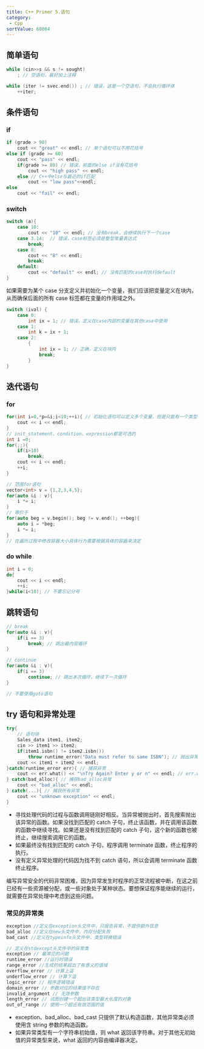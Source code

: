 ```yaml
---
title: C++ Primer 5.语句
category:
 - Cpp
sortValue: 60004
---
```


## 简单语句

```cpp
while (cin>>s && s != sought)
	; // 空语句，最好加上注释

while (iter != svec.end()) ; // 错误，这是一个空语句，不会执行循环体
	++iter;

```

## 条件语句

### if

```cpp
if (grade > 90)
	cout << "great" << endl; // 单个语句可以不用花括号
else if (grade >= 60)
	cout << "pass" << endl;
	if(grade >= 80) // 错误，前面的else if没有花括号
		cout << "high pass" << endl;
	else // C++中else与最近的if匹配
		cout << "low pass"<<endl;
else
	cout << "fail" << endl;
```

### switch

```cpp
switch (a){
	case 10:
		cout << "10" << endl; // 没有break，会继续执行下一个case
	case 3.14:  // 错误，case标签必须是整型常量表达式
		break;
	case 8:
		cout << "8" << endl;
		break;
	default:
		cout << "default" << endl; // 没有匹配的case时执行default
}
```

如果需要为某个 case 分支定义并初始化一个变量，我们应该把变量定义在块内，从而确保后面的所有 case 标签都在变量的作用域之外。

```cpp
switch (ival) {
	case 0:
		int ix = 1; // 错误，定义在case内部的变量在其他case中使用
	case 1:
		int k = ix + 1;
	case 2:
		{
			int ix = 1; // 正确，定义在块内
			break;
		}
}
```

## 迭代语句

### for

```cpp
for(int i=0,*p=&i;i<10;++i){ // 初始化语句可以定义多个变量，但是只能有一个类型说明符
	cout << i << endl;
}
// init_statement、condition、expression都是可选的
int i =0;
for(;;){
	if(i>10)
		break;
	cout << i << endl;
	++i;
}

// 范围for语句
vector<int> v = {1,2,3,4,5};
for(auto &i : v){
	i *= i;
}
// 等价于
for(auto beg = v.begin(); beg != v.end(); ++beg){
	auto i = *beg;
	i *= i;
}
// 在遍历过程中修改容器大小具体行为需要根据具体的容器来决定
```

### do while

```cpp
int i = 0;
do{
	cout << i << endl;
	++i;
}while(i<10); // 不要忘记分号
```

## 跳转语句

```cpp
// break
for(auto &i : v){
	if(i == 3)
		break; // 跳出最内层循环
}

// continue
for(auto &i : v){
	if(i == 3)
		continue; // 跳出本次循环，继续下一次循环
}

// 不要使用goto语句
```

## try 语句和异常处理

```cpp
try{
	// 语句块
	Sales_data item1, item2;
	cin >> item1 >> item2;
	if(item1.isbn() != item2.isbn())
		throw runtime_error("Data must refer to same ISBN"); // 抛出异常
	cout << item1 + item2 << endl;
}catch(runtime_error err){ // 捕获异常
	cout << err.what() << "\nTry Again? Enter y or n" << endl; // err.what()返回异常信息
} catch(bad_alloc){ // 捕获bad_alloc异常
	cout << "bad_alloc" << endl;
} catch(...){ // 捕获所有异常
	cout << "unknown exception" << endl;
}
```

- 寻找处理代码的过程与函数调用链刚好相反。当异常被抛出时，首先搜索抛出该异常的函数。如果没找到匹配的 catch 子句，终止该函数，并在调用该函数的函数中继续寻找。如果还是没有找到匹配的 catch 子句，这个新的函数也被终止，继续搜索调用它的函数。
- 如果最终没有找到匹配的 catch 子句，程序调用 terminate 函数，终止程序的执行。
- 没有定义异常处理的代码因为找不到 catch 语句，所以会调用 terminate 函数终止程序。

编写异常安全的代码非常困难，因为异常发生时程序的正常流程被中断，在这之前已经有一些资源被分配，或一些对象处于某种状态。要想保证程序能继续的运行，就需要在异常处理中考虑到这些问题。

### 常见的异常类

``` cpp
exception //定义在exception头文件中，只报告异常，不提供额外信息
bad_alloc //定义在new头文件中，内存分配失败
bad_cast //定义在typeinfo头文件中，类型转换错误

// 定义在stdexcept头文件中的异常类
exception // 最常见的问题
runtime_error //运行时错误
range_error //生成的结果超出了有意义的值域
overflow_error // 计算上溢
underflow_error // 计算下溢
logic_error // 程序逻辑错误
domain_error // 参数对应的结果值不存在
invalid_argument // 无效参数
length_error // 试图创建一个超出该类型最大长度的对象
out_of_range // 使用一个超出有效范围的值
```

- exception、bad_alloc、bad_cast 只提供了默认构造函数，其他异常类必须使用含 string 参数的构造函数。
- 如果异常类型有一个字符串初始值，则 what 返回该字符串。对于其他无初始值的异常类型来说，what 返回的内容由编译器决定。
